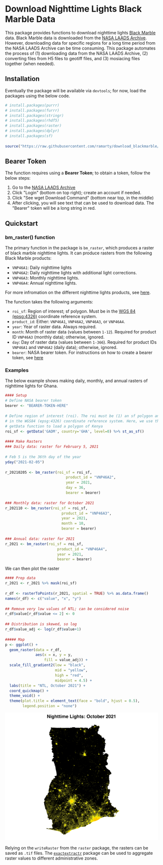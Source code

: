 # Download Nighttime Lights Black Marble Data

This package provides functions to download nighttime lights [Black Marble](https://blackmarble.gsfc.nasa.gov/) data. Black Marble data is downloaded from the [NASA LAADS Archive](https://ladsweb.modaps.eosdis.nasa.gov/archive/allData/5000/VNP46A3/). However, downloading data for specific regions for a long time period from the NASA LAADS Archive can be time consuming. This package automates the process of (1) downloading data from the NASA LAADS Archive, (2) converting files from H5 files to geotiff files, and (3) mosiacing files together (when needed).

## Installation

Eventually the package will be available via `devtools`; for now, load the packages using the below code.

```r
# install.packages(purrr)
# install.packages(furrr)
# install.packages(stringr)
# install.packages(rhdf5)
# install.packages(raster)
# install.packages(dplyr)
# install.packages(sf)

source("https://raw.githubusercontent.com/ramarty/download_blackmarble/main/R/download_blackmarble.R")
```

## Bearer Token

The function requires using a **Bearer Token**; to obtain a token, follow the below steps:

1. Go to the [NASA LAADS Archive](https://ladsweb.modaps.eosdis.nasa.gov/archive/allData/5000/VNP46A3/)
2. Click "Login" (bottom on top right); create an account if needed.
3. Click "See wget Download Command" (bottom near top, in the middle)
4. After clicking, you will see text that can be used to download data. The "Bearer" token will be a long string in red.

## Quickstart

### bm_raster() function

The primary function in the package is `bm_raster`, which produces a raster of black marble nighttime lights. It can produce rasters from the following Black Marble products:

* `VNP46A1`: Daily nighttime lights
* `VNP46A2`: Daily nighttime lights with additional light corrections.
* `VNP46A3`: Monthly nighttime lights.
* `VNP46A4`: Annual nighttime lights.

For more infromation on the different nighttime lights products, see [here](https://blackmarble.gsfc.nasa.gov/).

The function takes the following arguments:
 
* `roi_sf`: Region of interest; sf polygon. Must be in the [WGS 84 (epsg:4326)](https://epsg.io/4326) coordinate reference system.
* `product_id`: Either: `VNP46A1`, `VNP46A2`, `VNP46A3`, or `VNP46A4`.
* `year`: Year of raster data. Always required.
* `month`: Month of raster data (values between `1-12`). Required for product ID `VNP46A3` (monthly data); otherwise, ignored.
* `day`: Day of raster data (values between `1-366`). Required for product IDs `VNP46A1` and `VNP46A2` (daily data); otherwise, ignored.
* `bearer`: NASA bearer token. For instructions on how to create a bearer token, see [here](https://github.com/ramarty/download_blackmarble)

### Examples

The below example shows making daily, monthly, and annual rasters of nighttime
lights for Ghana.

```r
#### Setup
# Define NASA bearer token
bearer <- "BEARER-TOKEN-HERE"

# Define region of interest (roi). The roi must be (1) an sf polygon and (2)
# in the WGS84 (epsg:4326) coordinate reference system. Here, we use the 
# getData function to load a polygon of Kenya
roi_sf <- getData('GADM', country='GHA', level=0) %>% st_as_sf()

#### Make Rasters
### Daily data: raster for February 5, 2021

# Feb 5 is the 36th day of the year
yday("2021-02-05")

r_20210205 <- bm_raster(roi_sf = roi_sf,
                            product_id = "VNP46A2",
                            year = 2021,
                            day = 36,
                            bearer = bearer)
  
### Monthly data: raster for October 2021
r_202110 <- bm_raster(roi_sf = roi_sf,
                          product_id = "VNP46A3",
                          year = 2021,
                          month = 10,
                          bearer = bearer)

### Annual data: raster for 2021
r_2021 <- bm_raster(roi_sf = roi_sf,
                        product_id = "VNP46A4",
                        year = 2021,
                        bearer = bearer)
```

We can then plot the raster

```r
#### Prep data
r_2021 <- r_2021 %>% mask(roi_sf) 

r_df <- rasterToPoints(r_2021, spatial = TRUE) %>% as.data.frame()
names(r_df) <- c("value", "x", "y")

## Remove very low values of NTL; can be considered noise 
r_df$value[r_df$value <= 2] <- 0

## Distribution is skewed, so log
r_df$value_adj <- log(r_df$value+1)

##### Map 
p <- ggplot() +
  geom_raster(data = r_df, 
              aes(x = x, y = y, 
                  fill = value_adj)) +
  scale_fill_gradient2(low = "black",
                       mid = "yellow",
                       high = "red",
                       midpoint = 4.5) +
  labs(title = "NTL, October 2021") +
  coord_quickmap() + 
  theme_void() +
  theme(plot.title = element_text(face = "bold", hjust = 0.5),
        legend.position = "none")

```

<p align="center">
<img src="man/figures/ntl_gha.png" alt="Mapbox Example Polygon" width="800"/>
</p>

Relying on the `writeRaster` from the `raster` package, the rasters can be saved as `.tif` files. The [`exactextractr`](https://github.com/isciences/exactextractr) package can be used to aggregate raster values to different administrative zones. 



